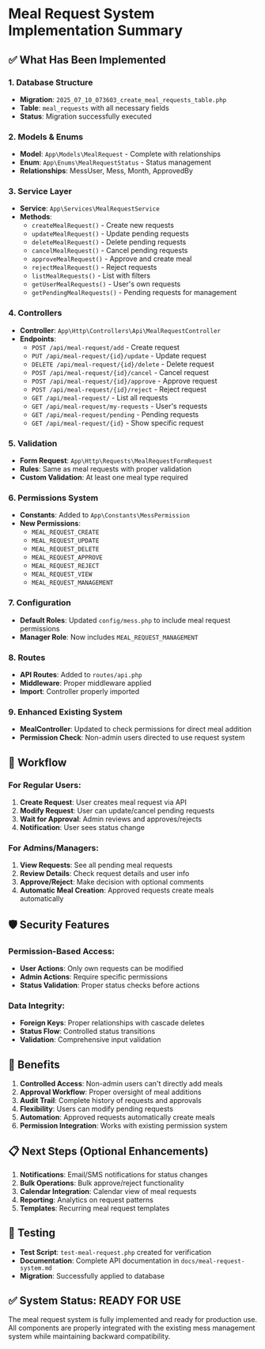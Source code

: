 # Meal Request System Implementation Summary

## ✅ What Has Been Implemented

### 1. Database Structure
- **Migration**: `2025_07_10_073603_create_meal_requests_table.php`
- **Table**: `meal_requests` with all necessary fields
- **Status**: Migration successfully executed

### 2. Models & Enums
- **Model**: `App\Models\MealRequest` - Complete with relationships
- **Enum**: `App\Enums\MealRequestStatus` - Status management
- **Relationships**: MessUser, Mess, Month, ApprovedBy

### 3. Service Layer
- **Service**: `App\Services\MealRequestService`
- **Methods**:
  - `createMealRequest()` - Create new requests
  - `updateMealRequest()` - Update pending requests
  - `deleteMealRequest()` - Delete pending requests
  - `cancelMealRequest()` - Cancel pending requests
  - `approveMealRequest()` - Approve and create meal
  - `rejectMealRequest()` - Reject requests
  - `listMealRequests()` - List with filters
  - `getUserMealRequests()` - User's own requests
  - `getPendingMealRequests()` - Pending requests for management

### 4. Controllers
- **Controller**: `App\Http\Controllers\Api\MealRequestController`
- **Endpoints**:
  - `POST /api/meal-request/add` - Create request
  - `PUT /api/meal-request/{id}/update` - Update request
  - `DELETE /api/meal-request/{id}/delete` - Delete request
  - `POST /api/meal-request/{id}/cancel` - Cancel request
  - `POST /api/meal-request/{id}/approve` - Approve request
  - `POST /api/meal-request/{id}/reject` - Reject request
  - `GET /api/meal-request/` - List all requests
  - `GET /api/meal-request/my-requests` - User's requests
  - `GET /api/meal-request/pending` - Pending requests
  - `GET /api/meal-request/{id}` - Show specific request

### 5. Validation
- **Form Request**: `App\Http\Requests\MealRequestFormRequest`
- **Rules**: Same as meal requests with proper validation
- **Custom Validation**: At least one meal type required

### 6. Permissions System
- **Constants**: Added to `App\Constants\MessPermission`
- **New Permissions**:
  - `MEAL_REQUEST_CREATE`
  - `MEAL_REQUEST_UPDATE`
  - `MEAL_REQUEST_DELETE`
  - `MEAL_REQUEST_APPROVE`
  - `MEAL_REQUEST_REJECT`
  - `MEAL_REQUEST_VIEW`
  - `MEAL_REQUEST_MANAGEMENT`

### 7. Configuration
- **Default Roles**: Updated `config/mess.php` to include meal request permissions
- **Manager Role**: Now includes `MEAL_REQUEST_MANAGEMENT`

### 8. Routes
- **API Routes**: Added to `routes/api.php`
- **Middleware**: Proper middleware applied
- **Import**: Controller properly imported

### 9. Enhanced Existing System
- **MealController**: Updated to check permissions for direct meal addition
- **Permission Check**: Non-admin users directed to use request system

## 🔄 Workflow

### For Regular Users:
1. **Create Request**: User creates meal request via API
2. **Modify Request**: User can update/cancel pending requests
3. **Wait for Approval**: Admin reviews and approves/rejects
4. **Notification**: User sees status change

### For Admins/Managers:
1. **View Requests**: See all pending meal requests
2. **Review Details**: Check request details and user info
3. **Approve/Reject**: Make decision with optional comments
4. **Automatic Meal Creation**: Approved requests create meals automatically

## 🛡️ Security Features

### Permission-Based Access:
- **User Actions**: Only own requests can be modified
- **Admin Actions**: Require specific permissions
- **Status Validation**: Proper status checks before actions

### Data Integrity:
- **Foreign Keys**: Proper relationships with cascade deletes
- **Status Flow**: Controlled status transitions
- **Validation**: Comprehensive input validation

## 🚀 Benefits

1. **Controlled Access**: Non-admin users can't directly add meals
2. **Approval Workflow**: Proper oversight of meal additions
3. **Audit Trail**: Complete history of requests and approvals
4. **Flexibility**: Users can modify pending requests
5. **Automation**: Approved requests automatically create meals
6. **Permission Integration**: Works with existing permission system

## 📋 Next Steps (Optional Enhancements)

1. **Notifications**: Email/SMS notifications for status changes
2. **Bulk Operations**: Bulk approve/reject functionality
3. **Calendar Integration**: Calendar view of meal requests
4. **Reporting**: Analytics on request patterns
5. **Templates**: Recurring meal request templates

## 🧪 Testing

- **Test Script**: `test-meal-request.php` created for verification
- **Documentation**: Complete API documentation in `docs/meal-request-system.md`
- **Migration**: Successfully applied to database

## ✅ System Status: **READY FOR USE**

The meal request system is fully implemented and ready for production use. All components are properly integrated with the existing mess management system while maintaining backward compatibility.
